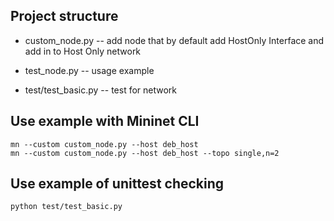 ## Project structure

- custom_node.py -- add node that by default add HostOnly Interface and add in
  to Host Only network
- test_node.py -- usage example

- test/test_basic.py -- test for network

## Use example with Mininet CLI

```{bash}
mn --custom custom_node.py --host deb_host
mn --custom custom_node.py --host deb_host --topo single,n=2
```

## Use example of unittest checking

```{bash}
python test/test_basic.py
```
